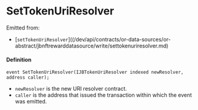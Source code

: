 # SetTokenUriResolver

Emitted from:

* [`setTokenUriResolver`]((/dev/api/contracts/or-data-sources/or-abstract/jbnftrewarddatasource/write/settokenuriresolver.md)

#### Definition

```
event SetTokenUriResolver(IJBTokenUriResolver indexed newResolver, address caller);
```

* `newResolver` is the new URI resolver contract.
* `caller` is the address that issued the transaction within which the event was emitted.